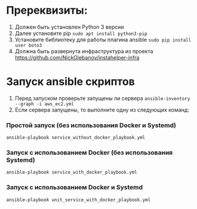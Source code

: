 # Пререквизиты:
1. Должен быть установлен Python 3 версии
2. Далее установите pip `sudo apt install python3-pip`
3. Установите библиотеку для работы плагина ansible `sudo pip install user boto3`
4. Должна быть развернута инфраструктура из проекта https://github.com/NickGlebanov/instahelper-infra

# Запуск ansible скриптов
1. Перед запуском проверьте запущены ли сервера `ansible-inventory --graph -i aws_ec2.yml`
2. Если сервера запущены, то выполните одну из следующих команд:

### Простой запуск (без использования Docker и Systemd)
`ansible-playbook service_without_docker_playbook.yml`

### Запуск с использованием Docker (без использования Systemd)
`ansible-playbook service_with_docker_playbook.yml`

### Запуск с использованием Docker и Systemd
`ansible-playbook unit_service_with_docker_playbook.yml`